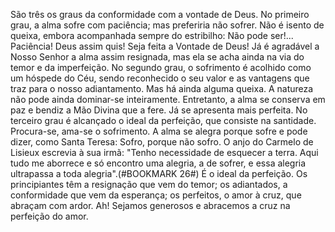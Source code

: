 São três os graus da conformidade com a vontade de Deus. No primeiro grau, a alma sofre com paciência; mas preferiria não sofrer. Não é isento de queixa, embora acompanhada sempre do estribilho: Não pode ser!\... Paciência! Deus assim quis! Seja feita a Vontade de Deus! Já é agradável a Nosso Senhor a alma assim resignada, mas ela se acha ainda na via do temor e da imperfeição. No segundo grau, o sofrimento é acolhido como um hóspede do Céu, sendo reconhecido o seu valor e as vantagens que traz para o nosso adiantamento. Mas há ainda alguma queixa. A natureza não pode ainda dominar-se inteiramente. Entretanto, a alma se conserva em paz e bendiz a Mão Divina que a fere. Já se apresenta mais perfeita. No terceiro grau é alcançado o ideal da perfeição, que consiste na santidade. Procura-se, ama-se o sofrimento. A alma se alegra porque sofre e pode dizer, como Santa Teresa: Sofro, porque não sofro. O anjo do Carmelo de Lisieux escrevia à sua irmã: "Tenho necessidade de esquecer a terra. Aqui tudo me aborrece e só encontro uma alegria, a de sofrer, e essa alegria ultrapassa a toda alegria".(#BOOKMARK 26#) É o ideal da perfeição. Os principiantes têm a resignação que vem do temor; os adiantados, a conformidade que vem da esperança; os perfeitos, o amor à cruz, que abraçam com ardor. Ah! Sejamos generosos e abracemos a cruz na perfeição do amor.